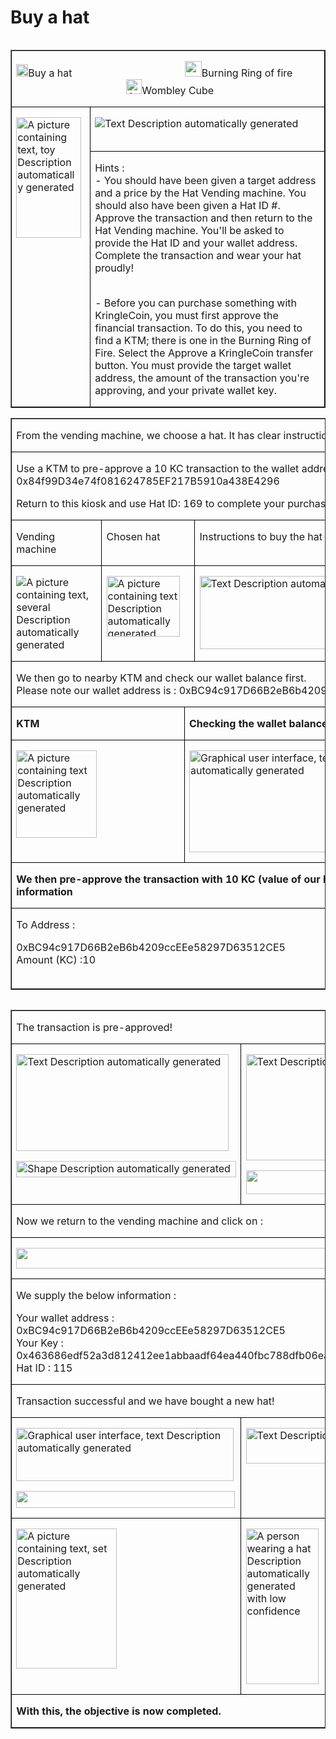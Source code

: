 # Buy a hat
<table class=MsoTableGrid border=1 cellspacing=0 cellpadding=0 align=left
 width=800 
  margin-xxxleftxxx:6.75pt;  margin-xxxleftyyy:6.75pt'>
 <tr>
  <td width=786 colspan=2 valign=top style='width:589.5pt;border:solid windowtext 1.0pt;
  padding:0in 5.4pt 0in 5.4pt'>
  <p class=MyNormalStyle><img border=0 width=19 height=20 id="Picture 482"
  src="../../images/blog_images/image219.png"><a
  name="_Hlk123468789">Buy a hat
  </a>
   &nbsp;&nbsp;&nbsp;&nbsp;&nbsp;&nbsp;&nbsp;&nbsp;&nbsp;&nbsp;&nbsp;&nbsp;&nbsp;&nbsp;&nbsp;&nbsp;&nbsp;&nbsp;&nbsp;&nbsp;&nbsp;&nbsp;&nbsp;&nbsp;&nbsp;&nbsp;&nbsp;&nbsp;&nbsp;&nbsp;&nbsp;&nbsp;&nbsp;&nbsp;&nbsp;&nbsp;&nbsp;&nbsp;&nbsp;&nbsp;
  <img border=0 width=27 height=25 id="Picture 70"
  src="../../images/blog_images/image039.png">Burning
  Ring of fire 
  &nbsp;&nbsp;&nbsp;&nbsp;&nbsp;&nbsp;&nbsp;&nbsp;&nbsp;&nbsp;&nbsp;&nbsp;&nbsp;&nbsp;&nbsp;&nbsp;&nbsp;&nbsp;&nbsp;&nbsp;&nbsp;&nbsp;&nbsp;&nbsp;&nbsp;&nbsp;&nbsp;&nbsp;&nbsp;&nbsp;&nbsp;&nbsp;&nbsp;&nbsp;&nbsp;&nbsp;&nbsp;&nbsp;&nbsp;&nbsp;
  <img border=0
  width=25 height=24 id="Picture 474"
  src="../../images/blog_images/image220.png"
  alt="A picture containing clipart&#10;&#10;Description automatically generated">Wombley
  Cube</p>
  </td>
 </tr>
 <tr style='height:53.25pt'>
  <td width=118 rowspan=2 valign=top style='width:88.8pt;border:solid windowtext 1.0pt;
  border-top:none;padding:0in 5.4pt 0in 5.4pt;height:53.25pt'>
  <p class=MsoNormal style=' margin-xxxbottom:0in;line-height:normal'><img
  border=0 width=104 height=193 id="Picture 478"
  src="../../images/blog_images/image221.png"
  alt="A picture containing text, toy&#10;&#10;Description automatically generated"></p>
  </td>
  <td width=668 valign=top style='width:500.7pt;border-top:none;border-left:
  none;border-bottom:solid windowtext 1.0pt;border-right:solid windowtext 1.0pt;
  padding:0in 5.4pt 0in 5.4pt;height:53.25pt'>
  <p class=MsoNormal style=' margin-xxxbottom:0in;line-height:normal'><img src="../../images/blog_images/image222.png"
  alt="Text&#10;&#10;Description automatically generated"></p>
  </td>
 </tr>
 <tr style='height:35.25pt'>
  <td width=668 valign=top style='width:500.7pt;border-top:none;border-left:
  none;border-bottom:solid windowtext 1.0pt;border-right:solid windowtext 1.0pt;
  padding:0in 5.4pt 0in 5.4pt;height:35.25pt'>
  <p class=MyNormalStyle>Hints :<br>
  - You should have been given a target address and a price by the Hat Vending
  machine. You should also have been given a Hat ID #. Approve the transaction
  and then return to the Hat Vending machine. You'll be asked to provide the
  Hat ID and your wallet address. Complete the transaction and wear your hat
  proudly!<br>
  <br>
  </p>
  <p class=MyNormalStyle>- Before you can purchase something with KringleCoin,
  you must first approve the financial transaction. To do this, you need to
  find a KTM; there is one in the Burning Ring of Fire. Select the Approve a
  KringleCoin transfer button. You must provide the target wallet address, the
  amount of the transaction you're approving, and your private wallet key.</p>
  </td>
 </tr>
</table>
<table class=MsoTableGrid border=1 cellspacing=0 cellpadding=0 width=800>
 <tr>
  <td width=792 colspan=4 valign=top style='width:8.25in;border:solid windowtext 1.0pt;
  padding:0in 5.4pt 0in 5.4pt'>
  <p class=TableRowBold>From the vending machine, we choose a hat. It has clear
  instructions below which we copy away.</p>
  </td>
 </tr>
 <tr>
  <td width=792 colspan=4 valign=top style='width:8.25in;border:solid windowtext 1.0pt;
  border-top:none;padding:0in 5.4pt 0in 5.4pt'>
  <p class=MyNormalStyle>Use a KTM to pre-approve a 10 KC transaction to the
  wallet address: 0x84f99D34e74f081624785EF217B5910a438E4296</p>
  <p class=MyNormalStyle>Return to this kiosk and use Hat ID: 169 to complete
  your purchase.</p>
  </td>
 </tr>
 <tr>
  <td width=157 valign=top style='width:118.05pt;border:solid windowtext 1.0pt;
  border-top:none;padding:0in 5.4pt 0in 5.4pt'>
  <p class=TableRowBold>Vending machine</p>
  </td>
  <td width=138 colspan=2 valign=top style='width:103.65pt;border-top:none;
  border-left:none;border-bottom:solid windowtext 1.0pt;border-right:solid windowtext 1.0pt;
  padding:0in 5.4pt 0in 5.4pt'>
  <p class=TableRowBold>Chosen hat</p>
  </td>
  <td width=496 valign=top style='width:372.3pt;border-top:none;border-left:
  none;border-bottom:solid windowtext 1.0pt;border-right:solid windowtext 1.0pt;
  padding:0in 5.4pt 0in 5.4pt'>
  <p class=TableRowBold>Instructions to buy the hat</p>
  </td>
 </tr>
 <tr>
  <td width=157 valign=top style='width:118.05pt;border:solid windowtext 1.0pt;
  border-top:none;padding:0in 5.4pt 0in 5.4pt'>
  <p class=MsoNormal style=' margin-xxxbottom:0in;line-height:normal'><img
  border=0 src="../../images/blog_images/image223.png"
  alt="A picture containing text, several&#10;&#10;Description automatically generated"></p>
  </td>
  <td width=138 colspan=2 valign=top style='width:103.65pt;border-top:none;
  border-left:none;border-bottom:solid windowtext 1.0pt;border-right:solid windowtext 1.0pt;
  padding:0in 5.4pt 0in 5.4pt'>
  <p class=MsoNormal style=' margin-xxxbottom:0in;line-height:normal'><img
  border=0 width=117 height=97 id="Picture 496"
  src="../../images/blog_images/image224.png"
  alt="A picture containing text&#10;&#10;Description automatically generated"></p>
  </td>
  <td width=496 valign=top style='width:372.3pt;border-top:none;border-left:
  none;border-bottom:solid windowtext 1.0pt;border-right:solid windowtext 1.0pt;
  padding:0in 5.4pt 0in 5.4pt'>
  <p class=MsoNormal style=' margin-xxxbottom:0in;line-height:normal'><img
  border=0 width=479 height=117 id="Picture 497"
  src="../../images/blog_images/image225.png"
  alt="Text&#10;&#10;Description automatically generated"></p>
  </td>
 </tr>
 <tr>
  <td width=792 colspan=4 valign=top style='width:8.25in;border:solid windowtext 1.0pt;
  border-top:none;padding:0in 5.4pt 0in 5.4pt'>
  <p class=MsoNormal style=' margin-xxxbottom:0in;line-height:normal'><span
  class=TableRowBold>We then go to nearby KTM and check our wallet balance
  first.</span><br>
  <span class=MyNormalStyle>Please note our wallet address is :
  0xBC94c917D66B2eB6b4209ccEEe58297D63512CE5</span></p>
  </td>
 </tr>
 <tr>
  <td width=161 colspan=2 valign=top style='width:120.45pt;border:solid windowtext 1.0pt;
  border-top:none;padding:0in 5.4pt 0in 5.4pt'>
  <p class=TableRowBold style=' margin-xxxbottom:0in;line-height:normal'><b>KTM</b></p>
  </td>
  <td width=631 colspan=2 valign=top style='width:473.55pt;border-top:none;
  border-left:none;border-bottom:solid windowtext 1.0pt;border-right:solid windowtext 1.0pt;
  padding:0in 5.4pt 0in 5.4pt'>
  <p class=TableRowBold style=' margin-xxxbottom:0in;line-height:normal'><b>Checking
  the wallet balance. Its 505 KC.</b></p>
  </td>
 </tr>
 <tr>
  <td width=161 colspan=2 valign=top style='width:120.45pt;border:solid windowtext 1.0pt;
  border-top:none;padding:0in 5.4pt 0in 5.4pt'>
  <p class=MsoNormal style=' margin-xxxbottom:0in;line-height:normal'><img
  border=0 width=129 height=140 id="Picture 490"
  src="../../images/blog_images/image226.png"
  alt="A picture containing text&#10;&#10;Description automatically generated"></p>
  </td>
  <td width=631 colspan=2 valign=top style='width:473.55pt;border-top:none;
  border-left:none;border-bottom:solid windowtext 1.0pt;border-right:solid windowtext 1.0pt;
  padding:0in 5.4pt 0in 5.4pt'>
  <p class=MsoNormal style=' margin-xxxbottom:0in;line-height:normal'><img
  border=0 width=513 height=163 id="Picture 491"
  src="../../images/blog_images/image227.png"
  alt="Graphical user interface, text, application&#10;&#10;Description automatically generated"></p>
  </td>
 </tr>
 <tr>
  <td width=792 colspan=4 valign=top style='width:8.25in;border:solid windowtext 1.0pt;
  border-top:none;padding:0in 5.4pt 0in 5.4pt'>
  <p class=TableRowBold style=' margin-xxxbottom:0in;line-height:normal'><b>We then
  pre-approve the transaction with 10 KC (value of our hat) and buy the hat
  with below information</b></p>
  </td>
 </tr>
 <tr>
  <td width=792 colspan=4 valign=top style='width:8.25in;border:solid windowtext 1.0pt;
  border-top:none;padding:0in 5.4pt 0in 5.4pt'>
  <p class=TableRowBold style=' margin-xxxbottom:0in;line-height:normal'>To Address :</p>
  <p class=TableRowBold style=' margin-xxxbottom:0in;line-height:normal'>0xBC94c917D66B2eB6b4209ccEEe58297D63512CE5<br>
  Amount (KC) :10<br>
  <br>
  </p>
  </td>
 </tr>
</table>
<table class=MsoTableGrid border=1 cellspacing=0 cellpadding=0 align=left width=800
  margin-xxxleftxxx:6.75pt;  margin-xxxleftyyy:6.75pt'>
 <tr style='height:11.9pt'>
  <td width=785 colspan=2 valign=top style='width:588.6pt;border:solid windowtext 1.0pt;
  padding:0in 5.4pt 0in 5.4pt;height:11.9pt'>
  <p class=TableRowBold>The transaction is pre-approved!</p>
  </td>
 </tr>
 <tr style='height:144.95pt'>
  <td width=366 valign=top style='width:274.8pt;border:solid windowtext 1.0pt;
  border-top:none;padding:0in 5.4pt 0in 5.4pt;height:144.95pt'>
  <p class=MsoNormal style=' margin-xxxbottom:0in;line-height:normal'><img
  border=0 width=340 height=155 id="Picture 486"
  src="../../images/blog_images/image228.png"
  alt="Text&#10;&#10;Description automatically generated"></p>
  <p class=MsoNormal style=' margin-xxxbottom:0in;line-height:normal'><img
  border=0 width=352 height=26 id="Picture 487"
  src="../../images/blog_images/image229.png"
  alt="Shape&#10;&#10;Description automatically generated"></p>
  </td>
  <td width=418 valign=top style='width:313.8pt;border-top:none;border-left:
  none;border-bottom:solid windowtext 1.0pt;border-right:solid windowtext 1.0pt;
  padding:0in 5.4pt 0in 5.4pt;height:144.95pt'>
  <p class=MsoNormal style=' margin-xxxbottom:0in;line-height:normal'><img
  border=0 width=368 height=170 id="Picture 492"
  src="../../images/blog_images/image230.png"
  alt="Text&#10;&#10;Description automatically generated"></p>
  <p class=MsoNormal style=' margin-xxxbottom:0in;line-height:normal'><img
  border=0 width=359 height=38 id="Picture 493"
  src="../../images/blog_images/image231.png"></p>
  </td>
 </tr>
 <tr style='height:11.25pt'>
  <td width=785 colspan=2 valign=top style='width:588.6pt;border:solid windowtext 1.0pt;
  border-top:none;padding:0in 5.4pt 0in 5.4pt;height:11.25pt'>
  <p class=TableRowBold>Now we return to the vending machine and click on :</p>
  </td>
 </tr>
 <tr style='height:11.25pt'>
  <td width=785 colspan=2 valign=top style='width:588.6pt;border:solid windowtext 1.0pt;
  border-top:none;padding:0in 5.4pt 0in 5.4pt;height:11.25pt'>
  <p class=MsoNormal style=' margin-xxxbottom:0in;line-height:normal'><img
  border=0 width=542 height=33 id="Picture 500"
  src="../../images/blog_images/image232.png"></p>
  </td>
 </tr>
 <tr style='height:11.25pt'>
  <td width=785 colspan=2 valign=top style='width:588.6pt;border:solid windowtext 1.0pt;
  border-top:none;padding:0in 5.4pt 0in 5.4pt;height:11.25pt'>
  <p class=MyNormalStyle style=' margin-xxxbottom:0in;line-height:normal'>We supply the below information :</p>
  <p class=TableRowBold>
  Your wallet address : <br>
  0xBC94c917D66B2eB6b4209ccEEe58297D63512CE5<br>
  Your Key : <br>
  0x463686edf52a3d812412ee1abbaadf64ea440fbc788dfb06ead3700371122ef7<br>
  Hat ID : 115</p>
  </td>
 </tr>
 <tr style='height:11.25pt'>
  <td width=785 colspan=2 valign=top style='width:588.6pt;border:solid windowtext 1.0pt;
  border-top:none;padding:0in 5.4pt 0in 5.4pt;height:11.25pt'>
  <p class=TableRowBold style=' margin-xxxbottom:0in;line-height:normal'>Transaction
  successful and we have bought a new hat!</p>
  </td>
 </tr>
 <tr style='height:11.25pt'>
  <td width=366 valign=top style='width:274.8pt;border:solid windowtext 1.0pt;
  border-top:none;padding:0in 5.4pt 0in 5.4pt;height:11.25pt'>
  <p class=MsoNormal style=' margin-xxxbottom:0in;line-height:normal'><img
  border=0 width=348 height=85 id="Picture 498"
  src="../../images/blog_images/image233.png"
  alt="Graphical user interface, text&#10;&#10;Description automatically generated"></p>
  <p class=MsoNormal style=' margin-xxxbottom:0in;line-height:normal'><img
  border=0 width=350 height=27 id="Picture 494"
  src="../../images/blog_images/image234.png"></p>
  </td>
  <td width=418 valign=top style='width:313.8pt;border-top:none;border-left:
  none;border-bottom:solid windowtext 1.0pt;border-right:solid windowtext 1.0pt;
  padding:0in 5.4pt 0in 5.4pt;height:11.25pt'>
  <p class=MsoNormal style=' margin-xxxbottom:0in;line-height:normal'><img
  border=0 width=405 height=57 id="Picture 495"
  src="../../images/blog_images/image235.jpg"
  alt="Text&#10;&#10;Description automatically generated"></p>
  </td>
 </tr>
 <tr style='height:11.25pt'>
  <td width=366 valign=top style='width:274.8pt;border:solid windowtext 1.0pt;
  border-top:none;padding:0in 5.4pt 0in 5.4pt;height:11.25pt'>
  <p class=MsoNormal style=' margin-xxxbottom:0in;line-height:normal'><img
  border=0 width=161 height=224 id="Picture 499"
  src="../../images/blog_images/image236.png"
  alt="A picture containing text, set&#10;&#10;Description automatically generated"></p>
  </td>
  <td width=418 valign=top style='width:313.8pt;border-top:none;border-left:
  none;border-bottom:solid windowtext 1.0pt;border-right:solid windowtext 1.0pt;
  padding:0in 5.4pt 0in 5.4pt;height:11.25pt'>
  <p class=MsoNormal style=' margin-xxxbottom:0in;line-height:normal'><img
  border=0 width=116 height=249 id="Picture 501"
  src="../../images/blog_images/image237.png"
  alt="A person wearing a hat&#10;&#10;Description automatically generated with low confidence"></p>
  </td>
 </tr>
 <tr style='height:11.25pt'>
  <td width=785 colspan=2 valign=top style='width:588.6pt;border:solid windowtext 1.0pt;
  border-top:none;padding:0in 5.4pt 0in 5.4pt;height:11.25pt'>
  <p class=TableRowBold style=' margin-xxxbottom:0in;line-height:normal'><b>With this,
  the objective is now completed.</b></p>
  </td>
 </tr>
</table>
